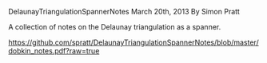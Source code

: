 DelaunayTriangulationSpannerNotes
March 20th, 2013
By Simon Pratt

A collection of notes on the Delaunay triangulation as a spanner.

https://github.com/spratt/DelaunayTriangulationSpannerNotes/blob/master/dobkin_notes.pdf?raw=true

